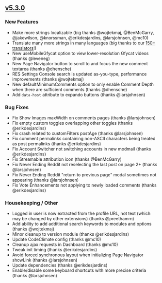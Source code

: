 ## [v5.3.0](https://github.com/honestbleeps/Reddit-Enhancement-Suite/releases/v5.3.0)

### New Features

- Make more strings localizable (big thanks @wojtekmaj, @BenMcGarry, @jakewilson, @knorssman, @erikdesjardins, @larsjohnsen, @mc10)
- Translate many more strings in many languages (big thanks to our [150+ translators](https://www.transifex.com/reddit-enhancement-suite/reddit-enhancement-suite/)!)
- New useMobileGfycat option to view lower-resolution Gfycat videos (thanks @leveneg)
- New Page Navigator button to scroll to and focus the new comment textarea (thanks @dhensche)
- RES Settings Console search is updated as-you-type, performance improvements (thanks @wojtekmaj)
- New defaultMinimumComments option to only enable Comment Depth when there are sufficient comments (thanks @dhensche)
- Add `data-host` attribute to expando buttons (thanks @larsjohnsen)

### Bug Fixes

- Fix Show Images maxWidth on comments pages (thanks @larsjohnsen)
- Fix empty custom toggles overlapping other toggles (thanks @erikdesjardins)
- Fix crash related to customFilters postAge (thanks @larsjohnsen)
- Fix comment permalinks containing non-ASCII characters being treated as post permalinks (thanks @erikdesjardins)
- Fix Account Switcher not switching accounts in new modmail (thanks @erikdesjardins)
- Fix Streamable attribution icon (thanks @BenMcGarry)
- Fix Never Ending Reddit not reselecting the last post on page 2+ (thanks @larsjohnsen)
- Fix Never Ending Reddit "return to previous page" modal sometimes not appearing (thanks @larsjohnsen)
- Fix Vote Enhancements not applying to newly loaded comments (thanks @erikdesjardins)

### Housekeeping / Other

- Logged in user is now extracted from the profile URL, not text (which may be changed by other extensions) (thanks @preethamrn)
- Add ability to add additional search keywords to modules and options (thanks @wojtekmaj)
- Minor cleanup to version module (thanks @erikdesjardins)
- Update CodeClimate config (thanks @mc10)
- Cleanup ajax requests in Dashboard (thanks @mc10)
- Tweak init timing (thanks @erikdesjardins)
- Avoid forced synchronous layout when initializing Page Navigator showLink (thanks @larsjohnsen)
- Update dependencies (thanks @erikdesjardins)
- Enable/disable some keyboard shortcuts with more precise criteria (thanks @larsjohnsen)
